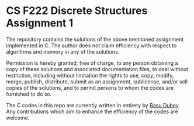# CS F222 Discrete Structures Assignment 1

The repository contains the solutions of the above mentioned assignment implemented in C.
The author does not claim efficiency with respect to algorithms and memory in any of the solutions. 

Permission is hereby granted, free of charge, to any person obtaining a copy
of these solutions and associated documentation files, to deal without restriction, 
including without limitation the rights
to use, copy, modify, merge, publish, distribute, submit as an assignment, sublicense, and/or sell
copies of the solutions, and to permit persons to whom the codes are
furnished to do so.

The C codes in this repo are currently written in entirety by [Basu Dubey](https://github.com/basu96/).
Any contributions which aim to enhance the efficiency of the codes are welcome.
